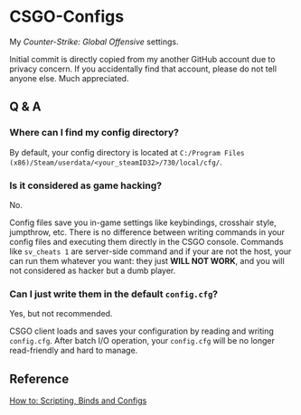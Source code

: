 # CSGO-Configs

My *Counter-Strike: Global Offensive* settings.

Initial commit is directly copied from my another GitHub account due to privacy concern. If you accidentally find that account, please do not tell anyone else. Much appreciated.

## Q & A

### Where can I find my config directory?

By default, your config directory is located at `C:/Program Files (x86)/Steam/userdata/<your_steamID32>/730/local/cfg/`.

### Is it considered as game hacking?

No.

Config files save you in-game settings like keybindings, crosshair style, jumpthrow, etc. There is no difference between writing commands in your config files and executing them directly in the CSGO console. Commands like `sv_cheats 1` are server-side command and if your are not the host, your can run them whatever you want: they just **WILL NOT WORK**, and you will not considered as hacker but a dumb player.

### Can I just write them in the default `config.cfg`?

Yes, but not recommended.

CSGO client loads and saves your configuration by reading and writing `config.cfg`. After batch I/O operation, your `config.cfg` will be no longer read-friendly and hard to manage.

## Reference

[How to: Scripting, Binds and Configs](https://steamcommunity.com/sharedfiles/filedetails/?id=314801693)
